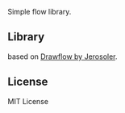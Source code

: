Simple flow library.

## Library
based on [Drawflow by Jerosoler](https://github.com/jerosoler/Drawflow.git).  

## License
MIT License
